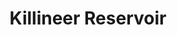 ---
title: "Killineer Reservoir"
address: "For further information contact your local tourist information office, Drogheda, Co. Louth"
tel: "+353 (0)42 933 5484"
county: "Louth"
category: "Game Angling"
type: "Content"
lat: "53.704673767089844"
lng: "-6.36536979675293"
---